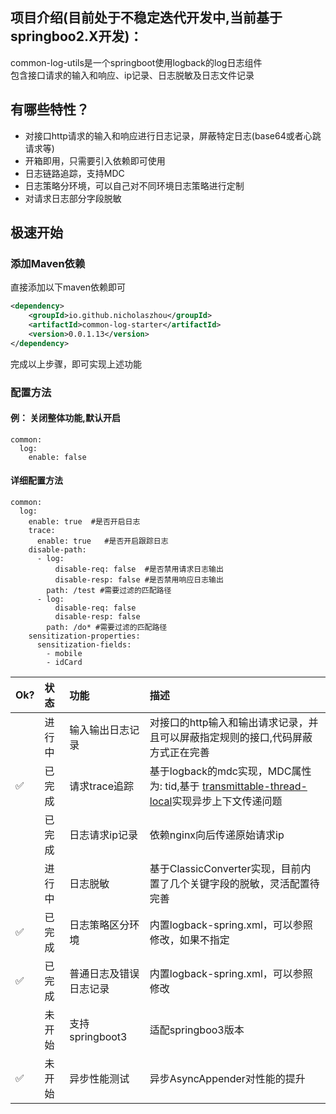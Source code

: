 项目介绍(目前处于不稳定迭代开发中,当前基于springboo2.X开发)：
-------------------------------------

common-log-utils是一个springboot使用logback的log日志组件<br>
包含接口请求的输入和响应、ip记录、日志脱敏及日志文件记录  


有哪些特性？  
-----
* 对接口http请求的输入和响应进行日志记录，屏蔽特定日志(base64或者心跳请求等)
* 开箱即用，只需要引入依赖即可使用
* 日志链路追踪，支持MDC
* 日志策略分环境，可以自己对不同环境日志策略进行定制
* 对请求日志部分字段脱敏

极速开始
-------------------------------------
### 添加Maven依赖
直接添加以下maven依赖即可

```xml
<dependency>
    <groupId>io.github.nicholaszhou</groupId>
    <artifactId>common-log-starter</artifactId>
    <version>0.0.1.13</version>
</dependency>
```
完成以上步骤，即可实现上述功能
### 配置方法
#### 例： 关闭整体功能,默认开启
```
common:
  log:
    enable: false
```
#### 详细配置方法
```
common:
  log:
    enable: true  #是否开启日志
    trace:
      enable: true   #是否开启跟踪日志
    disable-path:
      - log:
          disable-req: false  #是否禁用请求日志输出
          disable-resp: false #是否禁用响应日志输出
        path: /test #需要过滤的匹配路径
      - log:
          disable-req: false
          disable-resp: false
        path: /do* #需要过滤的匹配路径
    sensitization-properties:
      sensitization-fields:
        - mobile
        - idCard
```

| Ok?                | 状态  | 功能            | 描述                                                                                                                            |
|:-------------------|:----|:--------------|:------------------------------------------------------------------------------------------------------------------------------|
| &nbsp;&nbsp;&nbsp; | 进行中 | 输入输出日志记录      | 对接口的http输入和输出请求记录，并且可以屏蔽指定规则的接口,代码屏蔽方式正在完善                                                                                    | 
| :white_check_mark: | 已完成 | 请求trace追踪     | 基于logback的mdc实现，MDC属性为: tid,基于 [transmittable-thread-local](https://github.com/alibaba/transmittable-thread-local)实现异步上下文传递问题 | 
| &nbsp;&nbsp;&nbsp; | 已完成 | 日志请求ip记录      | 依赖nginx向后传递原始请求ip                                                                                                             | 
| &nbsp;&nbsp;&nbsp; | 进行中 | 日志脱敏          | 基于ClassicConverter实现，目前内置了几个关键字段的脱敏，灵活配置待完善                                                                                   |
| :white_check_mark: | 已完成 | 日志策略区分环境      | 内置logback-spring.xml，可以参照修改，如果不指定                                                                                             |
| :white_check_mark: | 已完成 | 普通日志及错误日志记录   | 内置logback-spring.xml，可以参照修改                                                                                                   |
| &nbsp;&nbsp;&nbsp; | 未开始 | 支持springboot3 | 适配springboo3版本                                                                                                                |
| :white_check_mark: | 未开始 | 异步性能测试        | 异步AsyncAppender对性能的提升                                                                                                   |
